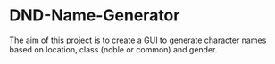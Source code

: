# DND-Name-Generator
The aim of this project is to create a GUI to generate character names based on location, class (noble or common) and gender.
